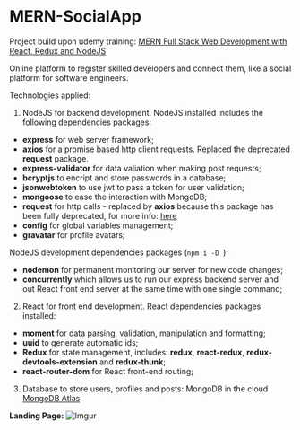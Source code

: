 # MERN-SocialApp
Project build upon udemy training: [MERN Full Stack Web Development with React, Redux and NodeJS](https://www.udemy.com/course/mern-stack-front-to-back/)

Online platform to register skilled developers and connect them, like a social platform for software engineers.

Technologies applied: 
1. NodeJS for backend development. 
NodeJS installed includes the following dependencies packages: 
- **express** for web server framework; 
- **axios** for a promise based http client requests. Replaced the deprecated **request** package.
- **express-validator** for data valiation when making post requests;
- **bcryptjs** to encript and store passwords in a database;
- **jsonwebtoken** to use jwt to pass a token for user validation;
- **mongoose** to ease the interaction with MongoDB;
- **request** for http calls - replaced by **axios** because this package has been fully deprecated, for more info: [here](https://github.com/request/request/issues/3142)
- **config** for global variables management;
- **gravatar** for profile avatars;

NodeJS development dependencies packages (```npm i -D ```):
- **nodemon** for permanent monitoring our server for new code changes;
- **concurrently** which allows us to run our express backend server and out React front end server at the same time with one single command;

2. React for front end development.
React dependencies packages installed:
- **moment** for data parsing, validation, manipulation and formatting;
- **uuid** to generate automatic ids;
- **Redux** for state management, includes: **redux**, **react-redux**, **redux-devtools-extension** and **redux-thunk**;
- **react-router-dom** for React front-end routing;

3. Database to store users, profiles and posts: MongoDB in the cloud
[MongoDB Atlas](https://www.mongodb.com/cloud)

**Landing Page:**
![Imgur](https://imgur.com/zIsQlSo.https)
